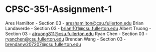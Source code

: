 # CPSC-351-Assignment-1

Ares Hamilton - Section 03 - areshamilton@csu.fullerton.edu
Brian Landaverde - Section 03 - brianl101@csu.fullerton.edu
Albert Truong - Section 03 - atruong811@csu.fullerton.edu
Ryan Chen - Section 03 - ryanchen@csu.fullerton.edu
Brendan Wang - Section 03 - brendanw207207@csu.fullerton.edu
